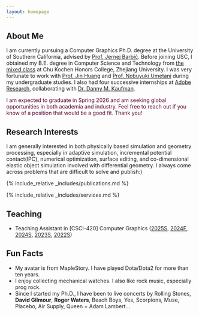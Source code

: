 ```yaml
---
layout: homepage
---
```


## About Me

I am currently pursuing a Computer Graphics Ph.D. degree at the University of Southern California, advised by [Prof. Jernej Barbič](https://viterbi-web.usc.edu/~jbarbic/). Before joining USC, I obtained my B.E. degree in Computer Science and Technology from [the mixed class](http://www.cis.umassd.edu/~hxu/alink/jclass/mixedclass.html) at Chu Kochen Honors College, Zhejiang University. I was very fortunate to work with [Prof. Jin Huang](http://www.cad.zju.edu.cn/home/hj/index.xml) and [Prof. Nobuyuki Umetani](https://cgenglab.github.io/en/authors/admin/) during my undergraduate studies. I also had four successive internships at [Adobe Research](https://research.adobe.com), collaborating with [Dr. Danny M. Kaufman](https://dannykaufman.io).

<font color="#5A002C">I am expected to graduate in Spring 2026 and am seeking global opportunities in both academia and industry. Feel free to reach out if you know of a position that would be a good fit. Thank you!</font>

## Research Interests

I am generally interested in both physically based simulation and geometry processing, especially in adaptive simulation, incremental potential contact(IPC), numerical optimization, surface editing, and co-dimensional elastic object simulation involved with differential geometry. I always come across problems that are difficult to solve and publish:)

{% include_relative _includes/publications.md %}

{% include_relative _includes/services.md %}

## Teaching
- Teaching Assistant in \[CSCI-420\] Computer Graphics ([2025S](https://viterbi-web.usc.edu/~jbarbic/cs420-s25/), [2024F](https://odedstein.com/teaching/hs-2024-csci-420/index.html), [2024S](https://viterbi-web.usc.edu/~jbarbic/cs420-s24/), [2023S](http://viterbi-web.usc.edu/~jbarbic/cs420-s23/), [2022S](https://viterbi-web.usc.edu/~jbarbic/cs420-s22/))

## Fun Facts
- My avatar is from MapleStory. I have played Dota/Dota2 for more than ten years.    
- I enjoy collecting mechanical watches. I also like rock music, especially prog rock. 
- Since I started my Ph.D., I have been to live concerts by Rolling Stones, **David Gilmour**, **Roger Waters**, Beach Boys, Yes, Scorpions, Muse, Placebo, Air Supply, Queen + Adam Lambert...
